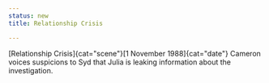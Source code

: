 ```yaml
---
status: new
title: Relationship Crisis

---
```

[Relationship Crisis]{cat="scene"}[1 November 1988]{cat="date"}  Cameron voices suspicions to Syd that Julia is leaking information about the investigation. 